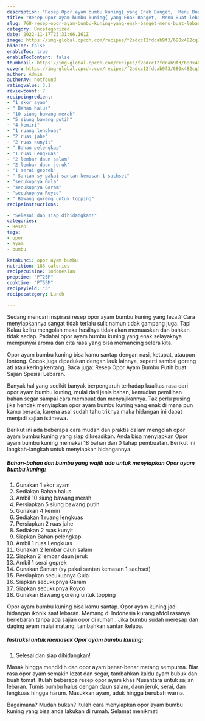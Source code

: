 ```yaml
---
description: "Resep Opor ayam bumbu kuning{ yang Enak Banget,  Menu Buat lebaran"
title: "Resep Opor ayam bumbu kuning{ yang Enak Banget,  Menu Buat lebaran"
slug: 768-resep-opor-ayam-bumbu-kuning-yang-enak-banget-menu-buat-lebaran
category: Uncategorized
date: 2022-11-17T23:31:06.161Z
image: https://img-global.cpcdn.com/recipes/f2adcc12fdcab9f3/680x482cq70/opor-ayam-bumbu-kuning-foto-resep-utama.jpg
hideToc: false
enableToc: true
enableTocContent: false
thumbnail: https://img-global.cpcdn.com/recipes/f2adcc12fdcab9f3/680x482cq70/opor-ayam-bumbu-kuning-foto-resep-utama.jpg
cover: https://img-global.cpcdn.com/recipes/f2adcc12fdcab9f3/680x482cq70/opor-ayam-bumbu-kuning-foto-resep-utama.jpg
author: Admin
authorAv: notfound
ratingvalue: 3.1
reviewcount: 7
recipeingredient:
- "1 ekor ayam"
- " Bahan halus"
- "10 siung bawang merah"
- "5 siung bawang putih"
- "4 kemiri"
- "1 ruang lengkuas"
- "2 ruas jahe"
- "2 ruas kunyit"
- " Bahan pelengkap"
- "1 ruas Lengkuas"
- "2 lembar daun salam"
- "2 lembar daun jeruk"
- "1 serai geprek"
- " Santan sy pakai santan kemasan 1 sachset"
- "secukupnya Gula"
- "secukupnya Garam"
- "secukupnya Royco"
- " Bawang goreng untuk topping"
recipeinstructions:

- "Selesai dan siap dihidangkan!"
categories:
- Resep
tags:
- opor
- ayam
- bumbu

katakunci: opor ayam bumbu 
nutrition: 183 calories
recipecuisine: Indonesian
preptime: "PT25M"
cooktime: "PT55M"
recipeyield: "3"
recipecategory: Lunch

---
```



Sedang mencari inspirasi resep opor ayam bumbu kuning yang lezat? Cara menyiapkannya sangat tidak terlalu sulit namun tidak gampang juga. Tapi Kalau keliru mengolah maka hasilnya tidak akan memuaskan dan bahkan tidak sedap. Padahal opor ayam bumbu kuning yang enak selayaknya mempunyai aroma dan cita rasa yang bisa memancing selera kita.


Opor ayam bumbu kuning bisa kamu santap dengan nasi, ketupat, ataupun lontong. Cocok juga dipadukan dengan lauk lainnya, seperti sambal goreng ati atau kering kentang. Baca juga: Resep Opor Ayam Bumbu Putih buat Sajian Spesial Lebaran.

Banyak hal yang sedikit banyak berpengaruh terhadap kualitas rasa dari opor ayam bumbu kuning, mulai dari jenis bahan, kemudian pemilihan bahan segar sampai cara membuat dan menyajikannya. Tak perlu pusing jika hendak menyiapkan opor ayam bumbu kuning yang enak di mana pun kamu berada, karena asal sudah tahu triknya maka hidangan ini dapat menjadi sajian istimewa.


Berikut ini ada beberapa cara mudah dan praktis dalam mengolah opor ayam bumbu kuning yang siap dikreasikan. Anda bisa menyiapkan Opor ayam bumbu kuning memakai 18 bahan dan 0 tahap pembuatan. Berikut ini langkah-langkah untuk menyiapkan hidangannya.

<!--inarticleads1-->

##### Bahan-bahan dan bumbu yang wajib ada untuk menyiapkan Opor ayam bumbu kuning:

1. Gunakan 1 ekor ayam
1. Sediakan  Bahan halus
1. Ambil 10 siung bawang merah
1. Persiapkan 5 siung bawang putih
1. Gunakan 4 kemiri
1. Sediakan 1 ruang lengkuas
1. Persiapkan 2 ruas jahe
1. Sediakan 2 ruas kunyit
1. Siapkan  Bahan pelengkap
1. Ambil 1 ruas Lengkuas
1. Gunakan 2 lembar daun salam
1. Siapkan 2 lembar daun jeruk
1. Ambil 1 serai geprek
1. Gunakan  Santan (sy pakai santan kemasan 1 sachset)
1. Persiapkan secukupnya Gula
1. Siapkan secukupnya Garam
1. Siapkan secukupnya Royco
1. Gunakan  Bawang goreng untuk topping


Opor ayam bumbu kuning bisa kamu santap. Opor ayam kuning jadi hidangan ikonik saat lebaran. Memang di Indonesia kurang afdol rasanya berlebaran tanpa ada sajian opor di rumah.. Jika bumbu sudah meresap dan daging ayam mulai matang, tambahkan santan kelapa. 

<!--inarticleads2-->

##### Instruksi untuk memasak Opor ayam bumbu kuning:


1. Selesai dan siap dihidangkan!

Masak hingga mendidih dan opor ayam benar-benar matang sempurna. Biar rasa opor ayam semakin lezat dan segar, tambahkan kaldu ayam bubuk dan buah tomat. Itulah beberapa resep opor ayam khas Nusantara untuk sajian lebaran. Tumis bumbu halus dengan daun salam, daun jeruk, serai, dan lengkuas hingga harum. Masukkan ayam, aduk hingga berubah warna. 

Bagaimana? Mudah bukan? Itulah cara menyiapkan opor ayam bumbu kuning yang bisa anda lakukan di rumah. Selamat menikmati
